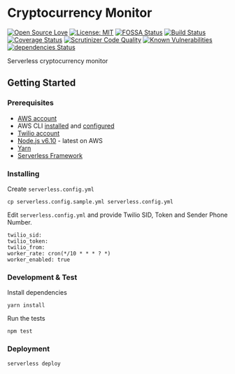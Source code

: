 # Cryptocurrency Monitor

[![Open Source Love](https://badges.frapsoft.com/os/v1/open-source.svg?v=103)](https://github.com/ellerbrock/open-source-badges/) [![License: MIT](https://img.shields.io/npm/l/serverless.svg)](https://github.com/altcatalin/cryptocurrency-monitor/blob/master/LICENSE) [![FOSSA Status](https://app.fossa.io/api/projects/git%2Bgithub.com%2Faltcatalin%2Fcryptocurrency-monitor.svg?type=shield)](https://app.fossa.io/projects/git%2Bgithub.com%2Faltcatalin%2Fcryptocurrency-monitor?ref=badge_shield)
[![Build Status](https://travis-ci.org/altcatalin/cryptocurrency-monitor.svg?branch=master)](https://travis-ci.org/altcatalin/cryptocurrency-monitor) [![Coverage Status](https://coveralls.io/repos/github/altcatalin/cryptocurrency-monitor/badge.svg?branch=master)](https://coveralls.io/github/altcatalin/cryptocurrency-monitor?branch=master) [![Scrutinizer Code Quality](https://scrutinizer-ci.com/g/altcatalin/cryptocurrency-monitor/badges/quality-score.png?b=master)](https://scrutinizer-ci.com/g/altcatalin/cryptocurrency-monitor/?branch=master) [![Known Vulnerabilities](https://snyk.io/test/github/altcatalin/cryptocurrency-monitor/badge.svg)](https://snyk.io/test/github/altcatalin/cryptocurrency-monitor) [![dependencies Status](https://david-dm.org/altcatalin/cryptocurrency-monitor/status.svg)](https://david-dm.org/altcatalin/cryptocurrency-monitor)

Serverless cryptocurrency monitor

## Getting Started

### Prerequisites

- [AWS account](https://aws.amazon.com/)
- AWS CLI [installed](http://docs.aws.amazon.com/cli/latest/userguide/installing.html) and [configured](http://docs.aws.amazon.com/cli/latest/userguide/cli-config-files.html)
- [Twilio account](https://twilio.com/)
- [Node.js v6.10](https://nodejs.org/en/) - latest on AWS
- [Yarn](https://yarnpkg.com/en/)
- [Serverless Framework](https://serverless.com/)

### Installing

Create ```serverless.config.yml```

```
cp serverless.config.sample.yml serverless.config.yml
```

Edit ```serverless.config.yml``` and provide Twilio SID, Token and Sender Phone Number. 

```
twilio_sid: 
twilio_token: 
twilio_from: 
worker_rate: cron(*/10 * * * ? *)
worker_enabled: true
```

### Development & Test

Install dependencies

```
yarn install
```

Run the tests

```
npm test
```

### Deployment

```
serverless deploy
```
